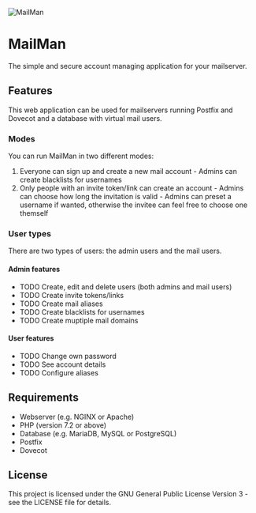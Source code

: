 ![MailMan](https://mailman.weidenauer.cc/images/MailMan_Logo.svg)

# MailMan
The simple and secure account managing application for your mailserver.

## Features
This web application can be used for mailservers running Postfix and Dovecot and a database with virtual mail users.

### Modes
You can run MailMan in two different modes:
1. Everyone can sign up and create a new mail account
            - Admins can create blacklists for usernames
2. Only people with an invite token/link can create an account
            - Admins can choose how long the invitation is valid
            - Admins can preset a username if wanted, otherwise the invitee can feel free to choose one themself

### User types
There are two types of users: the admin users and the mail users.

#### Admin features
  - TODO Create, edit and delete users (both admins and mail users)
  - TODO Create invite tokens/links
  - TODO Create mail aliases
  - TODO Create blacklists for usernames
  - TODO Create muptiple mail domains

#### User features
  - TODO Change own password
  - TODO See account details
  - TODO Configure aliases

## Requirements
  - Webserver (e.g. NGINX or Apache)
  - PHP (version 7.2 or above)
  - Database (e.g. MariaDB, MySQL or PostgreSQL)
  - Postfix
  - Dovecot

## License
This project is licensed under the GNU General Public License Version 3 - see the LICENSE file for details.
